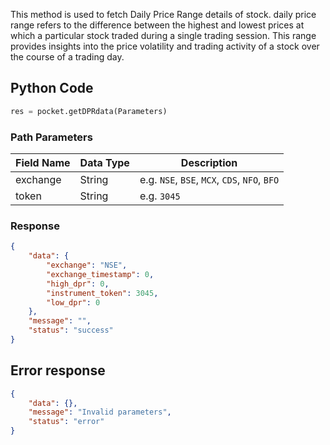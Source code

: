 <!-- ## DPR Data -->
This method is used to fetch Daily Price Range details of stock.  daily price range refers to the difference between the highest and lowest prices at which a particular stock traded during a single trading session. This range provides insights into the price volatility and trading activity of a stock over the course of a trading day.

## Python Code
```python
res = pocket.getDPRdata(Parameters)
```


### Path Parameters
| Field Name | Data Type | Description                        |
|------------|-----------|------------------------------------|
| exchange   | String    | e.g. `NSE`, `BSE`, `MCX`, `CDS`, `NFO`, `BFO` |
| token      | String    | e.g. `3045`                         |


### Response
```json
{
    "data": {
        "exchange": "NSE",
        "exchange_timestamp": 0,
        "high_dpr": 0,
        "instrument_token": 3045,
        "low_dpr": 0
    },
    "message": "",
    "status": "success"
}
```

## Error response
```json
{
    "data": {},
    "message": "Invalid parameters",
    "status": "error"
}
```